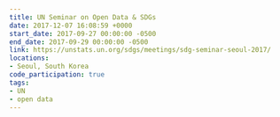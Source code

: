 ```yaml
---
title: UN Seminar on Open Data & SDGs
date: 2017-12-07 16:08:59 +0000
start_date: 2017-09-27 00:00:00 -0500
end_date: 2017-09-29 00:00:00 -0500
link: https://unstats.un.org/sdgs/meetings/sdg-seminar-seoul-2017/
locations:
- Seoul, South Korea
code_participation: true
tags:
- UN
- open data
---
```

